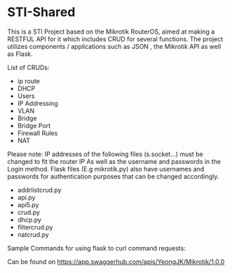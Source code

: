 # STI-Shared

This is a STI Project based on the Mikrotik RouterOS, aimed at making a RESTFUL API for it which includes CRUD for several functions.
The project utilizes components / applications such as JSON , the Mikrotik API as well as Flask.

List of CRUDs:

- ip route
- DHCP
- Users
- IP Addressing
- VLAN
- Bridge
- Bridge Port
- Firewall Rules
- NAT

Please note:
IP addresses of the following files (s.socket...) must be changed to fit the router IP
As well as the username and passwords in the Login method.
Flask files (E.g mikrotik.py) also have usernames and passwords for authentication purposes that can be changed accordingly.

- addrlistcrud.py
- api.py
- api5.py
- crud.py
- dhcp.py
- filtercrud.py
- natcrud.py

Sample Commands for using flask to curl command requests:

Can be found on https://app.swaggerhub.com/apis/YeongJK/Mikrotik/1.0.0
